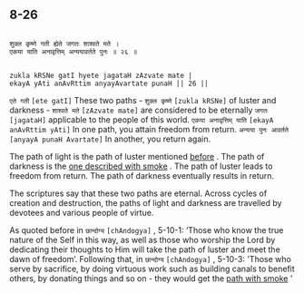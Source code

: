 ## 8-26


```shloka-sa

शुक्ल कृष्णे गती ह्येते जगतः शाश्वते मते ।
एकया याति अनावृत्तिम् अन्ययावर्तते पुनः ॥ २६ ॥

```
```shloka-sa-hk

zukla kRSNe gatI hyete jagataH zAzvate mate |
ekayA yAti anAvRttim anyayAvartate punaH || 26 ||

```
`एते गती` `[ete gatI]` These two paths - `शुक्ल कृष्णे` `[zukla kRSNe]` of luster and darkness - `शाश्वते मते` `[zAzvate mate]` are considered to be eternally `जगतः` `[jagataH]` applicable to the people of this world. `एकया अनावृत्तिम् याति` `[ekayA anAvRttim yAti]` In one path, you attain freedom from return. `अन्यया पुनः आवर्तते` `[anyayA punaH Avartate]` In another, you return again.

The path of light is the path of luster mentioned 
[before](8-22.md#archiradi_dhumadi)
. The path of darkness is the 
[one described with smoke](8-22.md#archiradi_dhumadi)
. The path of luster leads to freedom from return. The path of darkness eventually results in return. 

The scriptures say that these two paths are eternal. Across cycles of creation and destruction, the paths of light and darkness are travelled by devotees and various people of virtue. 

As quoted before in 
`छान्दोग्य` `[chAndogya]` , 5-10-1:
 ‘Those who know the true nature of the Self in this way, as well as those who worship the Lord by dedicating their thoughts to Him will take the path of luster and meet the dawn of freedom’. Following that, in 
`छान्दोग्य` `[chAndogya]` , 5-10-3:
 'Those who serve by sacrifice, by doing virtuous work such as building canals to benefit others, by donating things and so on - they would get the 
[path with smoke](8-22.md#archiradi_dhumadi)
'


